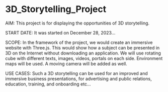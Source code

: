 # 3D_Storytelling_Project

AIM: This project is for displaying the opportunities of 3D storytelling. 

START DATE: It was started on December 28, 2023...

SCOPE: In the framework of the project, we would create an immersive website with Three.js. This would show how a subject can be presented in 3D on the Internet without downloading an application. We will use rotating cube with different texts, images, videos, portals on each side. Environment maps will be used. A moving camera will be added as well.

USE CASES: Such a 3D storytelling can be used for an improved and immersive business presentations, for advertising and public relations, education, training, and onboarding etc...
